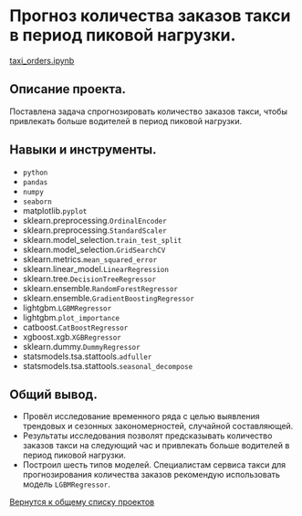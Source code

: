 # Прогноз количества заказов такси в период пиковой нагрузки.

[taxi_orders.ipynb](Taxi_orders.ipynb "notebook.ipynb")


## Описание проекта.

Поставлена задача спрогнозировать количество заказов такси, чтобы привлекать больше водителей в период пиковой нагрузки. 


## Навыки и инструменты.

* `python`  
* `pandas`  
* `numpy`  
* `seaborn`  
* matplotlib.`pyplot`  
* sklearn.preprocessing.`OrdinalEncoder`
* sklearn.preprocessing.`StandardScaler`
* sklearn.model_selection.`train_test_split`
* sklearn.model_selection.`GridSearchCV`
* sklearn.metrics.`mean_squared_error`
* sklearn.linear_model.`LinearRegression`
* sklearn.tree.`DecisionTreeRegressor`
* sklearn.ensemble.`RandomForestRegressor`
* sklearn.ensemble.`GradientBoostingRegressor`
* lightgbm.`LGBMRegressor`
* lightgbm.`plot_importance`
* catboost.`CatBoostRegressor`
* xgboost.xgb.`XGBRegressor`
* sklearn.dummy.`DummyRegressor`
* statsmodels.tsa.stattools.`adfuller`
* statsmodels.tsa.stattools.`seasonal_decompose`


## Общий вывод.

* Провёл исследование временного ряда с целью выявления трендовых и сезонных закономерностей, случайной составляющей.
* Результаты исследования позволят предсказывать количество заказов такси на следующий час и привлекать больше водителей в период пиковой нагрузки.
* Построил шесть типов моделей. Специалистам сервиса такси для прогнозирования количества заказов рекомендую использовать модель `LGBMRegressor`.


[Вернутся к общему списку проектов](../README.md)